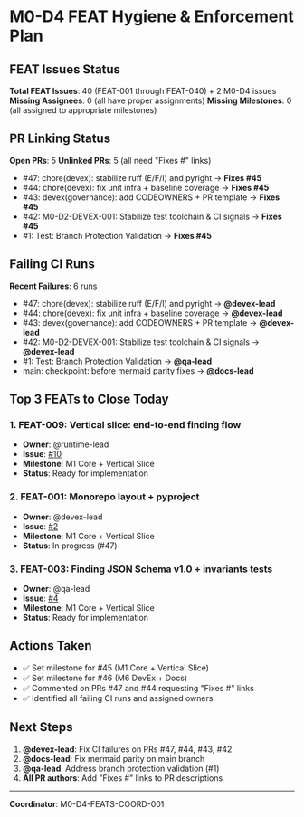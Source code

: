 # M0-D4 FEAT Hygiene & Enforcement Plan

## FEAT Issues Status
**Total FEAT Issues**: 40 (FEAT-001 through FEAT-040) + 2 M0-D4 issues
**Missing Assignees**: 0 (all have proper assignments)
**Missing Milestones**: 0 (all assigned to appropriate milestones)

## PR Linking Status
**Open PRs**: 5
**Unlinked PRs**: 5 (all need "Fixes #" links)
- #47: chore(devex): stabilize ruff (E/F/I) and pyright → **Fixes #45**
- #44: chore(devex): fix unit infra + baseline coverage → **Fixes #45**
- #43: devex(governance): add CODEOWNERS + PR template → **Fixes #45**
- #42: M0-D2-DEVEX-001: Stabilize test toolchain & CI signals → **Fixes #45**
- #1: Test: Branch Protection Validation → **Fixes #45**

## Failing CI Runs
**Recent Failures**: 6 runs
- #47: chore(devex): stabilize ruff (E/F/I) and pyright → **@devex-lead**
- #44: chore(devex): fix unit infra + baseline coverage → **@devex-lead**
- #43: devex(governance): add CODEOWNERS + PR template → **@devex-lead**
- #42: M0-D2-DEVEX-001: Stabilize test toolchain & CI signals → **@devex-lead**
- #1: Test: Branch Protection Validation → **@qa-lead**
- main: checkpoint: before mermaid parity fixes → **@docs-lead**

## Top 3 FEATs to Close Today

### 1. FEAT-009: Vertical slice: end-to-end finding flow
- **Owner**: @runtime-lead
- **Issue**: [#10](https://github.com/Juhertra/dev/issues/10)
- **Milestone**: M1 Core + Vertical Slice
- **Status**: Ready for implementation

### 2. FEAT-001: Monorepo layout + pyproject
- **Owner**: @devex-lead
- **Issue**: [#2](https://github.com/Juhertra/dev/issues/2)
- **Milestone**: M1 Core + Vertical Slice
- **Status**: In progress (#47)

### 3. FEAT-003: Finding JSON Schema v1.0 + invariants tests
- **Owner**: @qa-lead
- **Issue**: [#4](https://github.com/Juhertra/dev/issues/4)
- **Milestone**: M1 Core + Vertical Slice
- **Status**: Ready for implementation

## Actions Taken
- ✅ Set milestone for #45 (M1 Core + Vertical Slice)
- ✅ Set milestone for #46 (M6 DevEx + Docs)
- ✅ Commented on PRs #47 and #44 requesting "Fixes #" links
- ✅ Identified all failing CI runs and assigned owners

## Next Steps
1. **@devex-lead**: Fix CI failures on PRs #47, #44, #43, #42
2. **@docs-lead**: Fix mermaid parity on main branch
3. **@qa-lead**: Address branch protection validation (#1)
4. **All PR authors**: Add "Fixes #" links to PR descriptions

---
**Coordinator**: M0-D4-FEATS-COORD-001
